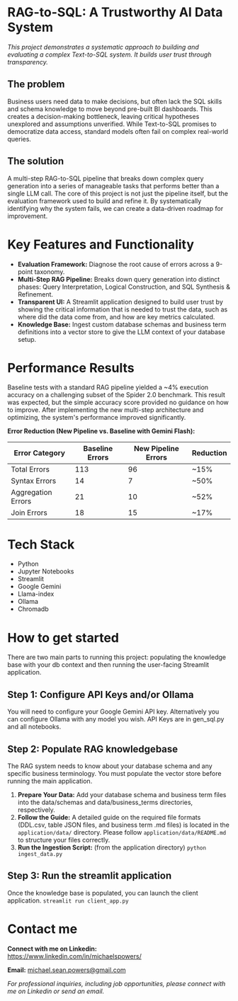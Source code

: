 # RAG-to-SQL: A Trustworthy AI Data System
*This project demonstrates a systematic approach to building and evaluating a complex Text-to-SQL system. 
It builds user trust through transparency.*

## The problem
Business users need data to make decisions, but often lack the SQL skills and schema knowledge to move beyond pre-built BI dashboards. 
This creates a decision-making bottleneck, leaving critical hypotheses unexplored and assumptions unverified. 
While Text-to-SQL promises to democratize data access, standard models often fail on complex real-world queries.

## The solution
A multi-step RAG-to-SQL pipeline that breaks down complex query generation into a series of manageable tasks that performs better than a single LLM call. 
The core of this project is not just the pipeline itself, but the evaluation framework used to build and refine it. 
By systematically identifying why the system fails, we can create a data-driven roadmap for improvement.


# Key Features and Functionality
* **Evaluation Framework:** Diagnose the root cause of errors across a 9-point taxonomy.
* **Multi-Step RAG Pipeline:** Breaks down query generation into distinct phases: Query Interpretation, Logical Construction, and SQL Synthesis & Refinement.
* **Transparent UI:** A Streamlit application designed to build user trust by showing the critical information that is needed to trust the data, such as where did the data come from, and how are key metrics calculated.
* **Knowledge Base:** Ingest custom database schemas and business term definitions into a vector store to give the LLM context of your database setup.

# Performance Results
Baseline tests with a standard RAG pipeline yielded a ~4% execution accuracy on a challenging subset of the Spider 2.0 benchmark. 
This result was expected, but the simple accuracy score provided no guidance on how to improve.
After implementing the new multi-step architecture and optimizing, the system's performance improved significantly.

**Error Reduction (New Pipeline vs. Baseline with Gemini Flash):**

|Error Category	| Baseline Errors	| New Pipeline Errors	| Reduction|
|---------------|-----------------|---------------------|----------|
|Total Errors	| 113 |	96	| ~15% |
|Syntax Errors |	14 |	7 |	~50% |
|Aggregation Errors |	21 |	10	| ~52% |
|Join Errors	| 18 |	15 |	~17% |

# Tech Stack
- Python
- Jupyter Notebooks
- Streamlit
- Google Gemini
- Llama-index
- Ollama
- Chromadb

# How to get started
There are two main parts to running this project: populating the knowledge base with your db context and then running the user-facing Streamlit application.

## Step 1: Configure API Keys and/or Ollama
You will need to configure your Google Gemini API key. Alternatively you can configure Ollama with any model you wish.
API Keys are in gen_sql.py and all notebooks.

## Step 2: Populate RAG knowledgebase
The RAG system needs to know about your database schema and any specific business terminology. You must populate the vector store before running the main application.

1. **Prepare Your Data:** Add your database schema and business term files into the data/schemas and data/business_terms directories, respectively.
2. **Follow the Guide:** A detailed guide on the required file formats (DDL.csv, table JSON files, and business term .md files) is located in the ```application/data/``` directory. Please follow ```application/data/README.md``` to structure your files correctly.
4. **Run the Ingestion Script:** (from the application directory)
```python ingest_data.py```
## Step 3: Run the streamlit application
Once the knowledge base is populated, you can launch the client application.
```streamlit run client_app.py```

# Contact me
**Connect with me on Linkedin:** https://www.linkedin.com/in/michaelspowers/

**Email:** michael.sean.powers@gmail.com

*For professional inquiries, including job opportunities, please connect with me on Linkedin or send an email.*

